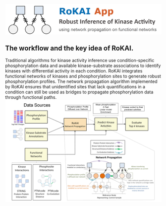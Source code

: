 ![RoKAI App](rokai_app_logo.png "RoKAI App")
## The workflow and the key idea of RoKAI.
Traditional algorithms for kinase activity inference use condition-specific phosphorylation data and available kinase-substrate associations to identify kinases with differential activity in each condition. RoKAI integrates functional networks of kinases and phosphorylation sites to generate robust phosphorylation profiles. The network propagation algorithm implemented by RoKAI ensures that unidentified sites that lack quantifications in a condition can still be used as bridges to propagate phosphorylation data through functional paths.
![](rokai_workflow.png "RoKAI Workflow")
